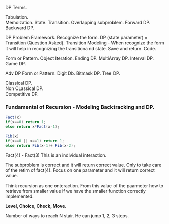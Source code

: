 DP Terms.

Tabulation.  
Memoization.
State.
Transition.
Overlapping subproblem.
Forward DP.
Backward DP.

DP Problem Framework. 
Recognize the form.
DP (state parameter) = Transition (Question Asked).
Transition Modeling - When recognize the form it will help in recognizing the transitiona nd state.
Save and return.
Code.

Form or Pattern.
Object Iteration. 
Ending DP.
MultiArray DP.
Interval DP.
Game DP.

Adv DP Form or Pattern.
Digit Db.
Bitmask DP.
Tree DP.

Classical DP.  
Non CLassical DP.  
Competitive DP.


### Fundamental of Recursion - Modeling Backtracking and DP.

```Java
Fact(x)
if(x==0) return 1;
else return x*Fact(x-1);
```

```java
Fib(x)
if(x==0 || x==1) return 1;
else return Fib(x-1)+ Fib(x-2);
```

Fact(4) - Fact(3) This is an individual interaction. 

The subproblem is correct and it will return correct value. Only to take care of the retirn of fact(4). Focus on one parameter and it will return correct value.

Think recursion as one onteraction. From this value of the paarmeter how to retrieve from smaller value if we have the smaller function correctly implemented.

**Level, Choice, Check, Move.**

Number of ways to reach N stair. He can jump 1, 2, 3 steps.



